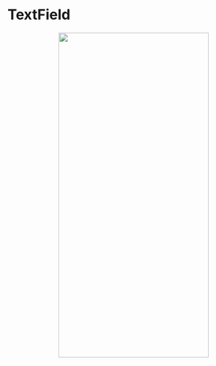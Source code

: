 # TextField
<p align="center">
<img src="https://docs.google.com/uc?id=18JAxaXXV8-7_G0NcjlmHqtwIkFuBP8dw" height="649" width="300">
</p>

```dart

```
